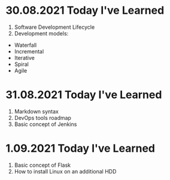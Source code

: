 # 30.08.2021 Today I've Learned
1. Software Development Lifecycle
2. Development models:
  * Waterfall
  * Incremental
  * Iterative
  * Spiral
  * Agile 

# 31.08.2021 Today I've Learned
1. Markdown syntax
2. DevOps tools roadmap
3. Basic concept of Jenkins
 
# 1.09.2021 Today I've Learned
1. Basic concept of Flask
2. How to install Linux on an additional HDD
